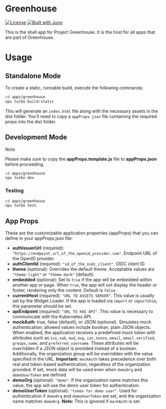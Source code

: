 # Greenhouse

[![License](https://img.shields.io/badge/License-Apache%202.0-blue.svg)](LICENSE)
[![Built with Juno](https://cloudoperators.github.io/juno/built-with-juno.svg)](https://github.com/cloudoperators/juno)

This is the shell app for Project Greenhouse. It is the host for all apps that are part of Greenhouse.

# Usage

## Standalone Mode

To create a static, runnable build, execute the following commands:

```bash
cd apps/greenhouse
npx turbo build:static
```

This will generate an `index.html` file along with the necessary assets in the dist folder. You’ll need to copy a `appProps.json` file containing the required props into the dist folder.

## Development Mode

<!-- add note -->

> [!NOTE]  
> Please make sure to copy the **appProps.template.js** file to **appProps.json** before proceeding.

```bash
cd apps/greenhouse
npx turbo dev
```

### Testing

```bash
cd apps/greenhouse
npx turbo test
```

## App Props

These are the customizable application properties (appProps) that you can define in your appProps.json file:

- **authIssuerUrl** (required): `"https://endpoint_url_of_the_openid_provider.com"`. Endpoint URL of the OpenID provider.
- **authClientId** (required): `"id_of_the_oidc_client"`. OIDC client ID.
- **theme** (optional): Overrides the default theme. Acceptable values are `"theme-light"` or `"theme-dark"` (default).
- **embedded** (optional): Set to `true` if the app will be embedded within another app or page. When `true`, the app will not display the header or footer, rendering only the content. Default is `false`.
- **currentHost** (required): `"URL TO ASSETS SERVER"`. This value is usually set by the Widget Loader. If the app is loaded via `import` or `importShim`, this parameter should be set.
- **apiEndpoint** (required): `"URL TO K8S API"`. This value is necessary to communicate with the Kubernetes API.
- **mockAuth**: true, false (default), or JSON (optional). Simulates mock authentication; allowed values include boolean, plain JSON objects. When enabled, the application receives a predefined mock token with attributes such as `iss`, `sub`, `aud`, `exp`, `iat`, `nonce`, `email`, `email_verified`, `groups`, `name`, and `preferred_username`. These attributes will be overridden if a JSON object is provided instead of a boolean. Additionally, the organization group will be overridden with the value specified in the URL.
  **Important:** `mockAuth` takes precedence over both real and token-based authentication, regardless of the organization provided. If set, mock data will be used even when `demoOrg` and `demoUserToken` are defined.
- **demoOrg** (optional): `"demo"`. If the organization name matches this value, the app will use the demo user token for authentication.
- **demoUserToken** (optional): `"token for demo user"`. Used for authentication if `demoOrg` and `demoUserToken` are set, and the organization name matches `demoOrg`.
  **Note:** This is ignored if `mockAuth` is set.
